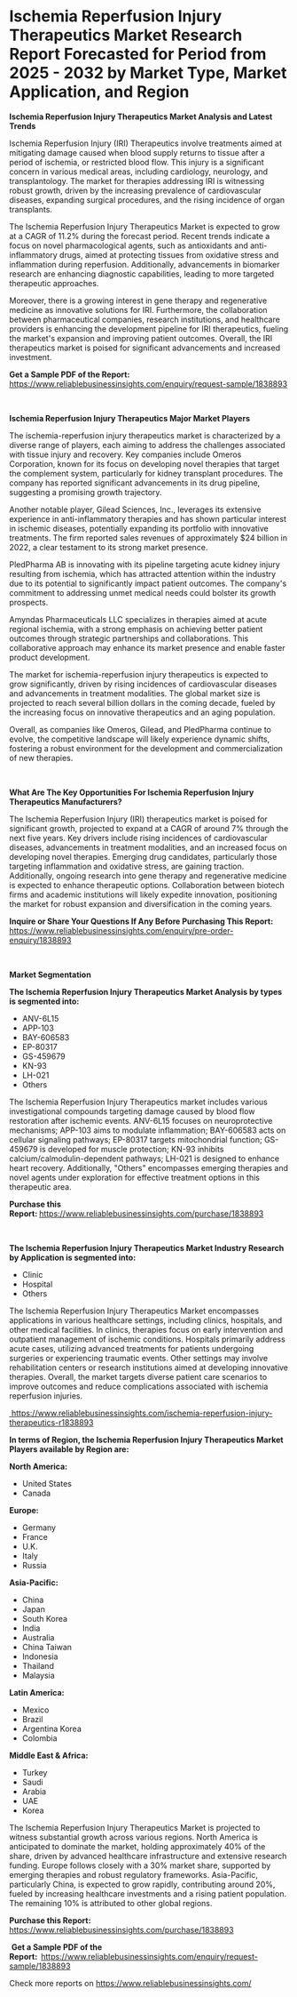 <p><h1>Ischemia Reperfusion Injury Therapeutics Market Research Report Forecasted for Period from 2025 -  2032 by Market Type, Market Application, and Region</h1></p><p><strong>Ischemia Reperfusion Injury Therapeutics Market Analysis and Latest Trends</strong></p>
<p><p>Ischemia Reperfusion Injury (IRI) Therapeutics involve treatments aimed at mitigating damage caused when blood supply returns to tissue after a period of ischemia, or restricted blood flow. This injury is a significant concern in various medical areas, including cardiology, neurology, and transplantology. The market for therapies addressing IRI is witnessing robust growth, driven by the increasing prevalence of cardiovascular diseases, expanding surgical procedures, and the rising incidence of organ transplants.</p><p>The Ischemia Reperfusion Injury Therapeutics Market is expected to grow at a CAGR of 11.2% during the forecast period. Recent trends indicate a focus on novel pharmacological agents, such as antioxidants and anti-inflammatory drugs, aimed at protecting tissues from oxidative stress and inflammation during reperfusion. Additionally, advancements in biomarker research are enhancing diagnostic capabilities, leading to more targeted therapeutic approaches. </p><p>Moreover, there is a growing interest in gene therapy and regenerative medicine as innovative solutions for IRI. Furthermore, the collaboration between pharmaceutical companies, research institutions, and healthcare providers is enhancing the development pipeline for IRI therapeutics, fueling the market's expansion and improving patient outcomes. Overall, the IRI therapeutics market is poised for significant advancements and increased investment.</p></p>
<p><strong>Get a Sample PDF of the Report:&nbsp;</strong> <a href="https://www.reliablebusinessinsights.com/enquiry/request-sample/1838893?utm_campaign=2099&utm_medium=2&utm_source=Github&utm_content=ia&utm_term=03032025&utm_id=ischemia-reperfusion-injury-therapeutics">https://www.reliablebusinessinsights.com/enquiry/request-sample/1838893</a></p>
<p>&nbsp;</p>
<p><strong>Ischemia Reperfusion Injury Therapeutics Major Market Players</strong></p>
<p><p>The ischemia-reperfusion injury therapeutics market is characterized by a diverse range of players, each aiming to address the challenges associated with tissue injury and recovery. Key companies include Omeros Corporation, known for its focus on developing novel therapies that target the complement system, particularly for kidney transplant procedures. The company has reported significant advancements in its drug pipeline, suggesting a promising growth trajectory.</p><p>Another notable player, Gilead Sciences, Inc., leverages its extensive experience in anti-inflammatory therapies and has shown particular interest in ischemic diseases, potentially expanding its portfolio with innovative treatments. The firm reported sales revenues of approximately $24 billion in 2022, a clear testament to its strong market presence.</p><p>PledPharma AB is innovating with its pipeline targeting acute kidney injury resulting from ischemia, which has attracted attention within the industry due to its potential to significantly impact patient outcomes. The company's commitment to addressing unmet medical needs could bolster its growth prospects.</p><p>Amyndas Pharmaceuticals LLC specializes in therapies aimed at acute regional ischemia, with a strong emphasis on achieving better patient outcomes through strategic partnerships and collaborations. This collaborative approach may enhance its market presence and enable faster product development.</p><p>The market for ischemia-reperfusion injury therapeutics is expected to grow significantly, driven by rising incidences of cardiovascular diseases and advancements in treatment modalities. The global market size is projected to reach several billion dollars in the coming decade, fueled by the increasing focus on innovative therapeutics and an aging population.</p><p>Overall, as companies like Omeros, Gilead, and PledPharma continue to evolve, the competitive landscape will likely experience dynamic shifts, fostering a robust environment for the development and commercialization of new therapies.</p></p>
<p>&nbsp;</p>
<p><strong>What Are The Key Opportunities For Ischemia Reperfusion Injury Therapeutics Manufacturers?</strong></p>
<p><p>The Ischemia Reperfusion Injury (IRI) therapeutics market is poised for significant growth, projected to expand at a CAGR of around 7% through the next five years. Key drivers include rising incidences of cardiovascular diseases, advancements in treatment modalities, and an increased focus on developing novel therapies. Emerging drug candidates, particularly those targeting inflammation and oxidative stress, are gaining traction. Additionally, ongoing research into gene therapy and regenerative medicine is expected to enhance therapeutic options. Collaboration between biotech firms and academic institutions will likely expedite innovation, positioning the market for robust expansion and diversification in the coming years.</p></p>
<p><strong>Inquire or Share Your Questions If Any Before Purchasing This Report:</strong> <a href="https://www.reliablebusinessinsights.com/enquiry/pre-order-enquiry/1838893?utm_campaign=2099&utm_medium=2&utm_source=Github&utm_content=ia&utm_term=03032025&utm_id=ischemia-reperfusion-injury-therapeutics">https://www.reliablebusinessinsights.com/enquiry/pre-order-enquiry/1838893</a></p>
<p>&nbsp;</p>
<p><strong>Market Segmentation</strong></p>
<p><strong>The Ischemia Reperfusion Injury Therapeutics Market Analysis by types is segmented into:</strong></p>
<p><ul><li>ANV-6L15</li><li>APP-103</li><li>BAY-606583</li><li>EP-80317</li><li>GS-459679</li><li>KN-93</li><li>LH-021</li><li>Others</li></ul></p>
<p><p>The Ischemia Reperfusion Injury Therapeutics market includes various investigational compounds targeting damage caused by blood flow restoration after ischemic events. ANV-6L15 focuses on neuroprotective mechanisms; APP-103 aims to modulate inflammation; BAY-606583 acts on cellular signaling pathways; EP-80317 targets mitochondrial function; GS-459679 is developed for muscle protection; KN-93 inhibits calcium/calmodulin-dependent pathways; LH-021 is designed to enhance heart recovery. Additionally, "Others" encompasses emerging therapies and novel agents under exploration for effective treatment options in this therapeutic area.</p></p>
<p><strong>Purchase this Report:&nbsp;</strong><a href="https://www.reliablebusinessinsights.com/purchase/1838893?utm_campaign=2099&utm_medium=2&utm_source=Github&utm_content=ia&utm_term=03032025&utm_id=ischemia-reperfusion-injury-therapeutics">https://www.reliablebusinessinsights.com/purchase/1838893</a></p>
<p>&nbsp;</p>
<p><strong>The Ischemia Reperfusion Injury Therapeutics Market Industry Research by Application is segmented into:</strong></p>
<p><ul><li>Clinic</li><li>Hospital</li><li>Others</li></ul></p>
<p><p>The Ischemia Reperfusion Injury Therapeutics Market encompasses applications in various healthcare settings, including clinics, hospitals, and other medical facilities. In clinics, therapies focus on early intervention and outpatient management of ischemic conditions. Hospitals primarily address acute cases, utilizing advanced treatments for patients undergoing surgeries or experiencing traumatic events. Other settings may involve rehabilitation centers or research institutions aimed at developing innovative therapies. Overall, the market targets diverse patient care scenarios to improve outcomes and reduce complications associated with ischemia reperfusion injuries.</p></p>
<p><a href="https://www.reliablebusinessinsights.com/ischemia-reperfusion-injury-therapeutics-r1838893?utm_campaign=2099&utm_medium=2&utm_source=Github&utm_content=ia&utm_term=03032025&utm_id=ischemia-reperfusion-injury-therapeutics">&nbsp;https://www.reliablebusinessinsights.com/ischemia-reperfusion-injury-therapeutics-r1838893</a></p>
<p><strong>In terms of Region, the Ischemia Reperfusion Injury Therapeutics Market Players available by Region are:</strong></p>
<p>
    <p> <strong> North America: </strong>
        <ul>
            <li>United States</li>
            <li>Canada</li>
        </ul>
        </p> 
    <p> <strong> Europe: </strong>
        <ul>
            <li>Germany</li>
            <li>France</li>
            <li>U.K.</li>
            <li>Italy</li>
            <li>Russia</li>
        </ul>
        </p> 
    <p> <strong> Asia-Pacific: </strong>
        <ul>
            <li>China</li>
            <li>Japan</li>
            <li>South Korea</li>
            <li>India</li>
            <li>Australia</li>
            <li>China Taiwan</li>
            <li>Indonesia</li>
            <li>Thailand</li>
            <li>Malaysia</li>
        </ul>
        </p> 
    <p> <strong> Latin America: </strong>
        <ul>
            <li>Mexico</li>
            <li>Brazil</li>
            <li>Argentina Korea</li>
            <li>Colombia</li>
        </ul>
        </p> 
    <p> <strong> Middle East & Africa: </strong>
        <ul>
            <li>Turkey</li>
            <li>Saudi</li>
            <li>Arabia</li>
            <li>UAE</li>
            <li>Korea</li>
        </ul>
    </p>
    </p>
<p><p>The Ischemia Reperfusion Injury Therapeutics Market is projected to witness substantial growth across various regions. North America is anticipated to dominate the market, holding approximately 40% of the share, driven by advanced healthcare infrastructure and extensive research funding. Europe follows closely with a 30% market share, supported by emerging therapies and robust regulatory frameworks. Asia-Pacific, particularly China, is expected to grow rapidly, contributing around 20%, fueled by increasing healthcare investments and a rising patient population. The remaining 10% is attributed to other global regions.</p></p>
<p><strong>Purchase this Report: </strong><a href="https://www.reliablebusinessinsights.com/purchase/1838893?utm_campaign=2099&utm_medium=2&utm_source=Github&utm_content=ia&utm_term=03032025&utm_id=ischemia-reperfusion-injury-therapeutics">https://www.reliablebusinessinsights.com/purchase/1838893</a></p>
<p>&nbsp;<strong>Get a Sample PDF of the Report:&nbsp;&nbsp;</strong><a href="https://www.reliablebusinessinsights.com/enquiry/request-sample/1838893?utm_campaign=2099&utm_medium=2&utm_source=Github&utm_content=ia&utm_term=03032025&utm_id=ischemia-reperfusion-injury-therapeutics">https://www.reliablebusinessinsights.com/enquiry/request-sample/1838893</a></p>
<p><strong></strong></p>
<p>Check more reports on <a href="https://www.reliablebusinessinsights.com/?utm_campaign=2099&utm_medium=2&utm_source=Github&utm_content=ia&utm_term=03032025&utm_id=ischemia-reperfusion-injury-therapeutics">https://www.reliablebusinessinsights.com/</a></p>